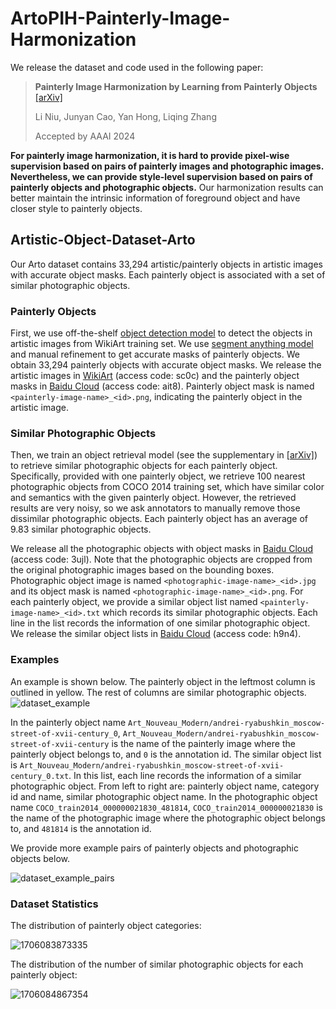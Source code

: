 # ArtoPIH-Painterly-Image-Harmonization

We release the dataset and code used in the following paper:
> **Painterly Image Harmonization by Learning from Painterly Objects**  [[arXiv]](https://arxiv.org/pdf/2312.10263.pdf)<br>
>
> Li Niu, Junyan Cao, Yan Hong, Liqing Zhang
>
> Accepted by AAAI 2024


**For painterly image harmonization, it is hard to provide pixel-wise supervision based on pairs of painterly images and photographic images. Nevertheless, we can provide style-level supervision based on pairs of painterly objects and photographic objects.** Our harmonization results can better maintain the intrinsic information of foreground object and have closer style to painterly objects. 

## Artistic-Object-Dataset-Arto

Our Arto dataset contains 33,294 artistic/painterly objects in artistic images with accurate object masks. Each painterly object is associated with a set of similar photographic objects.


### Painterly Objects
First, we use off-the-shelf [object detection model](https://github.com/facebookresearch/detectron2) to detect the objects in artistic images from WikiArt training set. We use [segment anything model](https://segment-anything.com/demo) and manual refinement to get accurate masks of painterly objects. We obtain 33,294 painterly objects with accurate object masks. We release the artistic images in [WikiArt](https://pan.baidu.com/s/192pGtJeMzj5VqTDjH6DUXg) (access code: sc0c) and the painterly object masks in [Baidu Cloud](https://pan.baidu.com/s/1VacWN_5FgOXnzd2q9cIyYA) (access code: ait8). Painterly object mask is named `<painterly-image-name>_<id>.png`, indicating the painterly object in the artistic image.



### Similar Photographic Objects

Then, we train an object retrieval model (see the supplementary in [[arXiv]](https://arxiv.org/pdf/2312.10263.pdf)) to retrieve similar photographic objects for each painterly object. Specifically, provided with one painterly object, we retrieve 100 nearest photographic objects from COCO 2014 training set, which have similar color and semantics with the given painterly object. However, the retrieved results are very noisy, so we ask annotators to manually remove those dissimilar photographic objects. Each painterly object has an average of 9.83 similar photographic objects. 


We release all the photographic objects with object masks in [Baidu Cloud](https://pan.baidu.com/s/1x3xqoNvKOdocSjRHFq-pJA) (access code: 3ujl). Note that the photographic objects are cropped from the original photographic images based on the bounding boxes.  Photographic object image is named `<photographic-image-name>_<id>.jpg` and its object mask is named `<photographic-image-name>_<id>.png`. For each painterly object, we provide a similar object list named `<painterly-image-name>_<id>.txt` which records its similar photographic objects. Each line in the list records the information of one similar photographic object. We release the similar object lists in [Baidu Cloud](https://pan.baidu.com/s/1G0L1uX13_zEFx4Lkf-3bjA) (access code: h9n4).

### Examples

An example is shown below. The painterly object in the leftmost column is outlined in yellow. The rest of columns are similar photographic objects. 
![dataset_example](https://github.com/bcmi/ArtoPIH-Painterly-Image-Harmonization/assets/59011028/f67e439e-314e-42ca-af4e-878091c19868)

In the painterly object name `Art_Nouveau_Modern/andrei-ryabushkin_moscow-street-of-xvii-century_0`, `Art_Nouveau_Modern/andrei-ryabushkin_moscow-street-of-xvii-century` is the name of the painterly image where the painterly object belongs to, and `0` is the annotation id.
The similar object list is  `Art_Nouveau_Modern/andrei-ryabushkin_moscow-street-of-xvii-century_0.txt`. In this list, each line records the information of a similar photographic object. From left to right are: painterly object name, category id and name, similar photographic object name. In the photographic object name `COCO_train2014_000000021830_481814`, `COCO_train2014_000000021830` is the name of the photographic image where the photographic object belongs to, and `481814` is the annotation id.

We provide more example pairs of painterly objects and photographic objects below.

![dataset_example_pairs](https://www.ustcnewly.com/github_images/xn8ejrp2.jpg)


### Dataset Statistics

The distribution of painterly object categories:

![1706083873335](https://github.com/bcmi/ArtoPIH-Painterly-Image-Harmonization/assets/59011028/bb43f3b0-bab1-4fda-a2c5-feee9a13f242)

The distribution of the number of similar photographic objects for each painterly object:

![1706084867354](https://github.com/bcmi/ArtoPIH-Painterly-Image-Harmonization/assets/59011028/baa9bdec-288a-4210-8d00-6da1f4594f6c)

